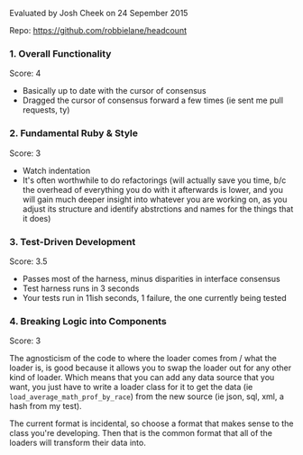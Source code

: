 Evaluated by Josh Cheek on 24 Sepember 2015

Repo: https://github.com/robbielane/headcount

### 1. Overall Functionality

Score: 4

* Basically up to date with the cursor of consensus
* Dragged the cursor of consensus forward a few times (ie sent me pull requests, ty)

### 2. Fundamental Ruby & Style

Score: 3

* Watch indentation
* It's often worthwhile to do refactorings
  (will actually save you time, b/c the overhead of everything you do with it afterwards is lower,
  and you will gain much deeper insight into whatever you are working on, as you adjust its structure
  and identify abstrctions and names for the things that it does)

### 3. Test-Driven Development

Score: 3.5

* Passes most of the harness, minus disparities in interface consensus
* Test harness runs in 3 seconds
* Your tests run in 11ish seconds, 1 failure, the one currently being tested

### 4. Breaking Logic into Components

Score: 3

The agnosticism of the code to where the loader comes from / what the loader is,
is good because it allows you to swap the loader out for any other kind of loader.
Which means that you can add any data source that you want, you just have to write
a loader class for it to get the data (ie `load_average_math_prof_by_race`) from
the new source (ie json, sql, xml, a hash from my test).

The current format is incidental, so choose a format that makes sense to the class you're developing.
Then that is the common format that all of the loaders will transform their data into.
